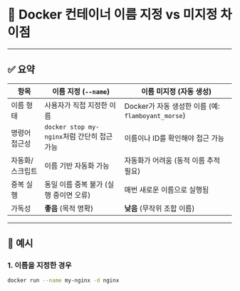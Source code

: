 # 🐳 Docker 컨테이너 이름 지정 vs 미지정 차이점

---

## ✅ 요약

| 항목            | 이름 지정 (`--name`)                        | 이름 미지정 (자동 생성)                            |
| --------------- | ------------------------------------------- | -------------------------------------------------- |
| 이름 형태       | 사용자가 직접 지정한 이름                   | Docker가 자동 생성한 이름 (예: `flamboyant_morse`) |
| 명령어 접근성   | `docker stop my-nginx`처럼 간단히 접근 가능 | 이름이나 ID를 확인해야 접근 가능                   |
| 자동화/스크립트 | 이름 기반 자동화 가능                       | 자동화가 어려움 (동적 이름 추적 필요)              |
| 중복 실행       | 동일 이름 중복 불가 (실행 중이면 오류)      | 매번 새로운 이름으로 실행됨                        |
| 가독성          | **좋음** (목적 명확)                        | **낮음** (무작위 조합 이름)                        |

---

## 🧪 예시

### 1. 이름을 지정한 경우

```bash
docker run --name my-nginx -d nginx
```
